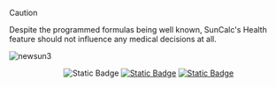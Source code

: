 >[!CAUTION]
>Despite the programmed formulas being well known, SunCalc's Health feature should not influence any medical decisions at all.

![newsun3](https://github.com/user-attachments/assets/f6227953-3455-453c-b4a4-c8c180846d0a)

<!-- Documentation -->
<div align="center">
  <img alt="Static Badge" src="https://img.shields.io/badge/DOCUMENTATION%3A-Orange?style=for-the-badge&logoColor=%23fa6900&color=%23fa6900">
  <a href="Documentation/Currency.md" target="_blank"><img alt="Static Badge" src="https://img.shields.io/badge/CURRENCY-Orange?style=for-the-badge&logoColor=%23fa6900&color=%23fa6900"></a>
  <a href="Documentation/Health.md" target="_blank"><img alt="Static Badge" src="https://img.shields.io/badge/HEALTH-Orange?style=for-the-badge&logoColor=%23fa6900&color=%23fa6900"></a>

</div>
